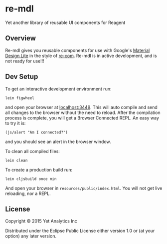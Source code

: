 # re-mdl

Yet another library of reusable UI components for Reagent

## Overview

Re-mdl gives you reusable components for use with Google's [Material Design Lite](http://www.getmdl.io/) in the style of [re-com](https://github.com/Day8/re-com). Re-mdl is in active development, and is not ready for use!!!

## Dev Setup

To get an interactive development environment run:

    lein figwheel

and open your browser at [localhost:3449](http://localhost:3449/).
This will auto compile and send all changes to the browser without the
need to reload. After the compilation process is complete, you will
get a Browser Connected REPL. An easy way to try it is:

    (js/alert "Am I connected?")

and you should see an alert in the browser window.

To clean all compiled files:

    lein clean

To create a production build run:

    lein cljsbuild once min

And open your browser in `resources/public/index.html`. You will not
get live reloading, nor a REPL.

## License

Copyright © 2015 Yet Analytics Inc

Distributed under the Eclipse Public License either version 1.0 or (at your option) any later version.
